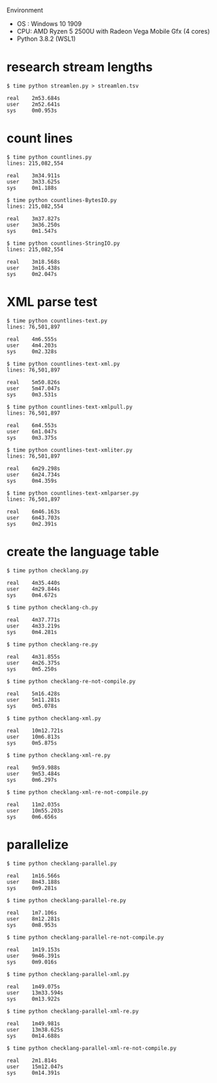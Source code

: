 Environment

* OS : Windows 10 1909
* CPU: AMD Ryzen 5 2500U with Radeon Vega Mobile Gfx (4 cores)
* Python 3.8.2 (WSL1)

# research stream lengths

```
$ time python streamlen.py > streamlen.tsv

real    2m53.684s
user    2m52.641s
sys     0m0.953s
```

# count lines

```
$ time python countlines.py
lines: 215,082,554

real    3m34.911s
user    3m33.625s
sys     0m1.188s
```
```
$ time python countlines-BytesIO.py
lines: 215,082,554

real    3m37.827s
user    3m36.250s
sys     0m1.547s
```
```
$ time python countlines-StringIO.py
lines: 215,082,554

real    3m18.568s
user    3m16.438s
sys     0m2.047s
```

# XML parse test

```
$ time python countlines-text.py
lines: 76,501,897

real    4m6.555s
user    4m4.203s
sys     0m2.328s
```
```
$ time python countlines-text-xml.py
lines: 76,501,897

real    5m50.826s
user    5m47.047s
sys     0m3.531s
```
```
$ time python countlines-text-xmlpull.py
lines: 76,501,897

real    6m4.553s
user    6m1.047s
sys     0m3.375s
```
```
$ time python countlines-text-xmliter.py
lines: 76,501,897

real    6m29.298s
user    6m24.734s
sys     0m4.359s
```
```
$ time python countlines-text-xmlparser.py
lines: 76,501,897

real    6m46.163s
user    6m43.703s
sys     0m2.391s
```

# create the language table

```
$ time python checklang.py

real    4m35.440s
user    4m29.844s
sys     0m4.672s
```
```
$ time python checklang-ch.py

real    4m37.771s
user    4m33.219s
sys     0m4.281s
```
```
$ time python checklang-re.py

real    4m31.855s
user    4m26.375s
sys     0m5.250s
```
```
$ time python checklang-re-not-compile.py

real    5m16.428s
user    5m11.281s
sys     0m5.078s
```
```
$ time python checklang-xml.py

real    10m12.721s
user    10m6.813s
sys     0m5.875s
```
```
$ time python checklang-xml-re.py

real    9m59.988s
user    9m53.484s
sys     0m6.297s
```
```
$ time python checklang-xml-re-not-compile.py

real    11m2.035s
user    10m55.203s
sys     0m6.656s
```

# parallelize

```
$ time python checklang-parallel.py

real    1m16.566s
user    8m43.188s
sys     0m9.281s
```
```
$ time python checklang-parallel-re.py

real    1m7.106s
user    8m12.281s
sys     0m8.953s
```
```
$ time python checklang-parallel-re-not-compile.py

real    1m19.153s
user    9m46.391s
sys     0m9.016s
```
```
$ time python checklang-parallel-xml.py

real    1m49.075s
user    13m33.594s
sys     0m13.922s
```
```
$ time python checklang-parallel-xml-re.py

real    1m49.981s
user    13m38.625s
sys     0m14.688s
```
```
$ time python checklang-parallel-xml-re-not-compile.py

real    2m1.814s
user    15m12.047s
sys     0m14.391s
```
